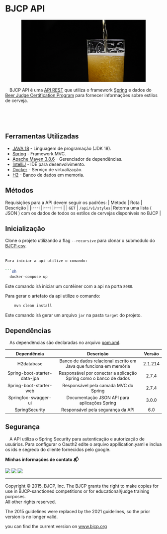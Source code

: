 # BJCP API
<p align="center">
<img src="https://github.com/andersonhsporto/bjcp-api/blob/master/img/beer.jpg" style="width:400px;height:200px; alt="Taygeta Star"/><br>
</p>

&emsp;BJCP API é uma [API REST](https://www.redhat.com/pt-br/topics/api/what-is-a-rest-api)
que utiliza o framework
[Spring](https://spring.io/projects/spring-boot) e dados
do [Beer Judge Certification Program](https://github.com/andersonhsporto/BJCP-csv)
para fornecer informações sobre estilos de cerveja.

</br>
</br>
</br>

## Ferramentas Utilizadas

* [JAVA 18](https://www.java.com/pt-BR/) - Linguagem de programação (JDK 18).
* [Spring](https://spring.io/projects/spring-boot) - Framework MVC.
* [Apache Maven 3.8.6](https://maven.apache.org/) - Gerenciador de dependências.
* [IntelliJ](https://www.jetbrains.com/idea/) - IDE para desenvolvimento.
* [Docker](https://www.docker.com/) - Serviço de virtualização.
* [H2](https://www.h2database.com/html/main.html) - Banco de dados em memoria.

## Métodos

Requisições para a API devem seguir os padrões:
| Método | Rota | Descrição |
|:---:    |:---: |:---:      |
| `GET`              | `/api/v1/styles`| Retorna uma lista ( JSON ) com os dados de todos os estilos de cervejas disponíveis no BJCP |

## Inicialização

Clone o projeto utilizando a flag ```--recursive``` para clonar o submodulo do [BJCP-csv](https://github.com/andersonhsporto/BJCP-csv).

```bash

Para iniciar a api utilize o comando:

```sh
  docker-compose up
```

Este comando irá iniciar um contêiner com a api na porta `8080`.

Para gerar o artefato da api utilize o comando:

```sh
    mvn clean install
```

Este comando irá gerar um arquivo `jar` na pasta `target` do projeto.

## Dependências

&emsp;As dependências são declaradas no
arquivo [pom.xml](https://github.com/andersonhsporto/BJCP-api/blob/master/pom.xml).

| Dependência                     | Descrição                                                          | Versão  |
| :----------------------------:  | :---------------------------------------------------------------: |:-------:|
| H2database                      | Banco de dados relacional escrito em Java que funciona em memória | 2.1.214 |
| Spring-boot-starter-data-jpa    | Responsável por conectar a aplicação Spring como o banco de dados |  2.7.4  |
| Spring-boot-starter-web         | Responsável pela camada MVC do Spring                             |  2.7.4  |
| Springfox-swagger-ui            | Documentação JSON API para aplicações Spring                      |  3.0.0  |
| SpringSecurity                  | Responsável pela segurança da API                                 |   6.0   |

## Segurança

&emsp;A API utiliza o Spring Security para autenticação e autorização de usuários.
Para configurar o Oauth2 edite o arquivo appllication.yaml e inclua os ids e segredo do cliente fornecidos pelo google.
</br>


<p align=left> <b>Minhas informações de contato 📬</b></p>
<p align=left>
<a href="https://github.com/andersonhsporto" target="_blank"><img src="https://img.shields.io/badge/Github-181717?logo=Github&logoColor=white"/></a>  
<a href="mailto:anderson.higo2@gmail.com" target="_blank"><img src="https://img.shields.io/badge/Gmail-EA4335?logo=Gmail&logoColor=white"/></a>
<a href= "https://www.linkedin.com/in/andersonhsporto/"target="_blank"><img src="https://img.shields.io/badge/linkedin-%230077B5.svg?logo=linkedin&logoColor=white"/></a>

***

Copyright © 2015, BJCP, Inc.
The BJCP grants the right to make copies for use
in BJCP-sanctioned competitions or for educational/judge training purposes.  
All other rights reserved.

The 2015 guidelines were replaced by the 2021 guidelines, so the prior version is no longer valid.

you can find the current version on www.bjcp.org
